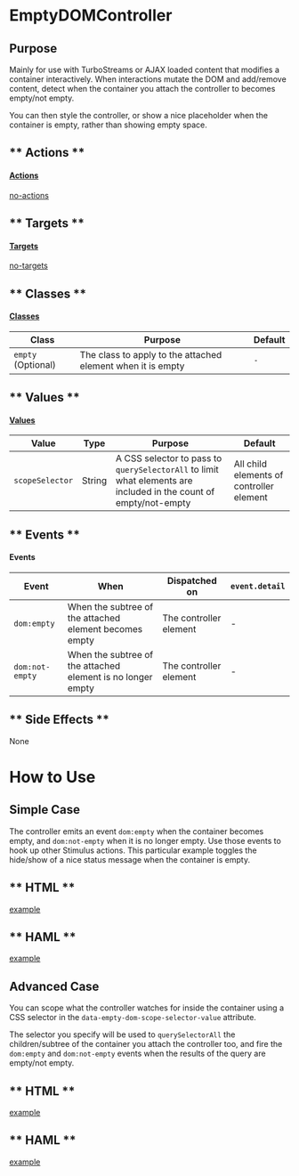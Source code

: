 # EmptyDOMController

## Purpose

Mainly for use with TurboStreams or AJAX loaded content that modifies a container interactively. When interactions mutate the DOM and add/remove content, detect when the container you attach the controller to becomes empty/not empty.

You can then style the controller, or show a nice placeholder when the container is empty, rather than showing empty space.

<!-- tabs:start -->

## ** Actions **

#### [Actions](https://stimulus.hotwire.dev/reference/actions)

[no-actions](../_partials/no-actions.md ':include')

## ** Targets **

#### [Targets](https://stimulus.hotwire.dev/reference/targets)

[no-targets](../_partials/no-targets.md ':include')

## ** Classes **

#### [Classes](https://stimulus.hotwire.dev/reference/classes)

| Class | Purpose | Default |
| --- | --- | --- | 
| `empty` (Optional) | The class to apply to the attached element when it is empty | `-` |

## ** Values **

#### [Values](https://stimulus.hotwire.dev/reference/values)

| Value | Type | Purpose | Default |
| --- | --- | --- | --- |
| `scopeSelector` | String | A CSS selector to pass to `querySelectorAll` to limit what elements are included in the count of empty/not-empty | All child elements of controller element |

## ** Events **

#### Events

| Event | When | Dispatched on | `event.detail` |
| --- | --- | --- | --- |
| `dom:empty` | When the subtree of the attached element becomes empty | The controller element | - |
| `dom:not-empty` | When the subtree of the attached element is no longer empty | The controller element  | - |

## ** Side Effects **

None

<!-- tabs:end -->

# How to Use

## Simple Case

The controller emits an event `dom:empty` when the container becomes empty, and `dom:not-empty` when it is no longer empty. Use those events to hook up other Stimulus actions. This particular example toggles the hide/show of a nice status message when the container is empty.


<!-- tabs:start -->
## ** HTML **
[example](../examples/empty_dom_controller.html.erb ':include :type=code')
## ** HAML **
[example](../examples/empty_dom_controller.html.haml ':include :type=code')
<!-- tabs:end -->

## Advanced Case

You can scope what the controller watches for inside the container using a CSS selector in the `data-empty-dom-scope-selector-value` attribute.

The selector you specify will be used to `querySelectorAll` the children/subtree of the container you attach the controller too, and fire the
`dom:empty` and `dom:not-empty` events when the results of the query are empty/not empty.

<!-- tabs:start -->
## ** HTML **
[example](../examples/empty_dom_controller_advanced.html.erb ':include :type=code')
## ** HAML **
[example](../examples/empty_dom_controller_advanced.html.haml ':include :type=code')
<!-- tabs:end -->
